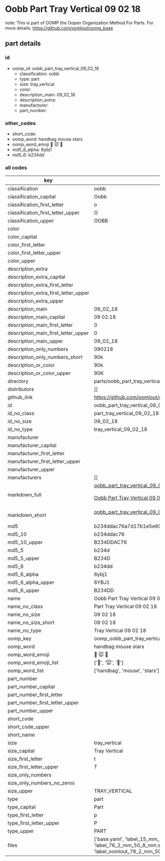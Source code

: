 # Oobb Part Tray Vertical 09 02 18  

note: This is part of OOMP the Oopen Organization Method For Parts. For more details: https://github.com/oomlout/oomp_base

##  part details





### id
* oomp_id: oobb_part_tray_vertical_09_02_18
  * classification: oobb
  * type: part
  * size: tray_vertical
  * color: 
  * description_main: 09_02_18
  * description_extra: 
  * manufacturer: 
  * part_number: 

### other_codes
* short_code: 
* oomp_word: handbag mouse stars
* oomp_word_emoji :handbag: :mouse: :stars:
* md5_6_alpha: 6ybj1
* md5_6: b234dd

### all codes 
| key | value |  
| --- | --- |  
| classification | oobb |  
| classification_capital | Oobb |  
| classification_first_letter | o |  
| classification_first_letter_upper | O |  
| classification_upper | OOBB |  
| color |  |  
| color_capital |  |  
| color_first_letter |  |  
| color_first_letter_upper |  |  
| color_upper |  |  
| description_extra |  |  
| description_extra_capital |  |  
| description_extra_first_letter |  |  
| description_extra_first_letter_upper |  |  
| description_extra_upper |  |  
| description_main | 09_02_18 |  
| description_main_capital | 09 02.18 |  
| description_main_first_letter | 0 |  
| description_main_first_letter_upper | 0 |  
| description_main_upper | 09_02_18 |  
| description_only_numbers | 090218 |  
| description_only_numbers_short | 90k |  
| description_or_color | 90k |  
| description_or_color_upper | 90K |  
| directory | parts/oobb_part_tray_vertical_09_02_18 |  
| distributors | [] |  
| github_link | https://github.com/oomlout/oomlout_oomp_part_src/tree/main/parts/oobb_part_tray_vertical_09_02_18/working |  
| id | oobb_part_tray_vertical_09_02_18 |  
| id_no_class | part_tray_vertical_09_02_18 |  
| id_no_size | 09_02_18 |  
| id_no_type | tray_vertical_09_02_18 |  
| manufacturer |  |  
| manufacturer_capital |  |  
| manufacturer_first_letter |  |  
| manufacturer_first_letter_upper |  |  
| manufacturer_upper |  |  
| manufacturers | [] |  
| markdown_full | [oobb_part_tray_vertical_09_02_18](https://github.com/oomlout/oomlout_oomp_part_src/tree/main/parts/oobb_part_tray_vertical_09_02_18/working)<br>[](https://github.com/oomlout/oomlout_oomp_part_src/tree/main/parts/oobb_part_tray_vertical_09_02_18/working)<br>[Oobb Part Tray Vertical 09 02 18](https://github.com/oomlout/oomlout_oomp_part_src/tree/main/parts/oobb_part_tray_vertical_09_02_18/working)<br><br> |  
| markdown_short | [oobb_part_tray_vertical_09_02_18](https://github.com/oomlout/oomlout_oomp_part_src/tree/main/parts/oobb_part_tray_vertical_09_02_18/working)<br><br> |  
| md5 | b234ddac76a7d17b1e5e60da5160b2ee |  
| md5_10 | b234ddac76 |  
| md5_10_upper | B234DDAC76 |  
| md5_5 | b234d |  
| md5_5_upper | B234D |  
| md5_6 | b234dd |  
| md5_6_alpha | 6ybj1 |  
| md5_6_alpha_upper | 6YBJ1 |  
| md5_6_upper | B234DD |  
| name | Oobb Part Tray Vertical 09 02 18 |  
| name_no_class | Part Tray Vertical 09 02 18 |  
| name_no_size | 09 02 18 |  
| name_no_size_short | 09 02 18 |  
| name_no_type | Tray Vertical 09 02 18 |  
| oomp_key | oomp_oobb_part_tray_vertical_09_02_18 |  
| oomp_word | handbag mouse stars |  
| oomp_word_emoji | :handbag: :mouse: :stars: |  
| oomp_word_emoji_list | [':handbag:', ':mouse:', ':stars:'] |  
| oomp_word_list | ['handbag', 'mouse', 'stars'] |  
| part_number |  |  
| part_number_capital |  |  
| part_number_first_letter |  |  
| part_number_first_letter_upper |  |  
| part_number_upper |  |  
| short_code |  |  
| short_code_upper |  |  
| short_name |  |  
| size | tray_vertical |  
| size_capital | Tray Vertical |  
| size_first_letter | t |  
| size_first_letter_upper | T |  
| size_only_numbers |  |  
| size_only_numbers_no_zeros |  |  
| size_upper | TRAY_VERTICAL |  
| type | part |  
| type_capital | Part |  
| type_first_letter | p |  
| type_first_letter_upper | P |  
| type_upper | PART |  
| files | ['base.yaml', 'label_15_mm_30_mm.pdf', 'label_15_mm_30_mm.svg', 'label_76_2_mm_50_8_mm.pdf', 'label_76_2_mm_50_8_mm.svg', 'label_oomlout_76_2_mm_50_8_mm.pdf', 'label_oomlout_76_2_mm_50_8_mm.svg', 'readme.md', 'working.json', 'working.yaml'] |  
